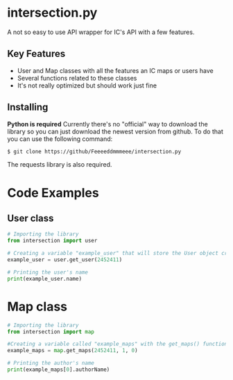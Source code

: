 # intersection.py

A not so easy to use API wrapper for IC's API with a few features.

## Key Features

- User and Map classes with all the features an IC maps or users have
- Several functions related to these classes
- It's not really optimized but should work just fine

## Installing

**Python is required**
Currently there's no "official" way to download the library so you can just download the newest version from github.
To do that you can use the following command:
```sh
$ git clone https://github/Feeeeddmmmeee/intersection.py
```

The requests library is also required.

# Code Examples

## User class
```py
# Importing the library
from intersection import user

# Creating a variable "example_user" that will store the User object created with the get_user() function
example_user = user.get_user(2452411)

# Printing the user's name
print(example_user.name)
```

# Map class
```py
# Importing the library
from intersection import map

#Creating a variable called "example_maps" with the get_maps() function. 
example_maps = map.get_maps(2452411, 1, 0) 

# Printing the author's name
print(example_maps[0].authorName)
```
